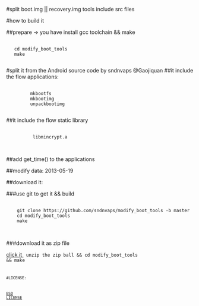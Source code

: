 #split boot.img || recovery.img tools
include src files 

#how to build it 

##prepare -> you have install gcc toolchain && make 

<pre>
  <code>
   cd modify_boot_tools
   make 
  </code>
</pre>

#split it from the Android source code by sndnvaps @Gaojiquan 
##it include the flow applications:

<pre>
  <code>
         mkbootfs 
         mkbootimg 
         unpackbootimg 
   </code>
</pre>
##it include the flow static library 

  <pre>
   <code>
          libmincrypt.a
   </code>
  </pre>

##add get_time() to the applications 

##modify data: 2013-05-19

##download it:
 
###use git to get it && build 
   
  <pre>
   <code>
    git clone https://github.com/sndnvaps/modify_boot_tools -b master 
    cd modify_boot_tools
    make 
   </code>
  </pre>

###download it as zip file

  [click it ](https://codeload.github.com/sndnvaps/modify_boot_tools/zip/master)
  <code>
   unzip the zip ball && cd modify_boot_tools && make
  <code>
   

  

#LICENSE: 

   [BSD LICENSE](https://github.com/sndnvaps/modify_boot_tools/blob/master/LICENSE.md)
   

